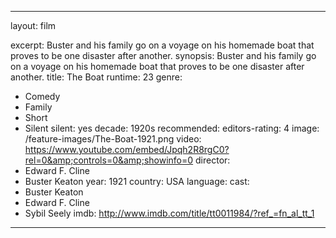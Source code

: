 ---

layout: film

excerpt: Buster and his family go on a voyage on his homemade boat that proves to be one disaster after another.
synopsis: Buster and his family go on a voyage on his homemade boat that proves to be one disaster after another.
title: The Boat
runtime: 23
genre: 
- Comedy
- Family 
- Short
- Silent
silent: yes
decade: 1920s
recommended: 
editors-rating: 4
image:  /feature-images/The-Boat-1921.png
video: https://www.youtube.com/embed/Jpqh2R8rgC0?rel=0&amp;controls=0&amp;showinfo=0
director: 
- Edward F. Cline
- Buster Keaton
year: 1921
country: USA 
language: 
cast:
- Buster Keaton
- Edward F. Cline
- Sybil Seely
imdb: http://www.imdb.com/title/tt0011984/?ref_=fn_al_tt_1

---